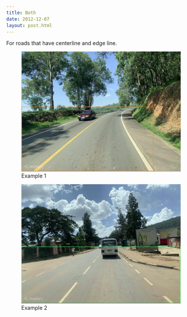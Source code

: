```yaml
---
title: Both
date: 2012-12-07
layout: post.html
---
```


For roads that have centerline and edge line.
<div class="gallery">
    <figure >
        <a class="modal-btn"><img src="/assets/graphics/images/both_1.png"></a>
        <figcaption> Example 1</figcaption>
    </figure> 
    <figure >
        <a class="modal-btn"><img src="/assets/graphics/images/both_2.png"></a>
        <figcaption> Example 2</figcaption>
    </figure> 
</div>